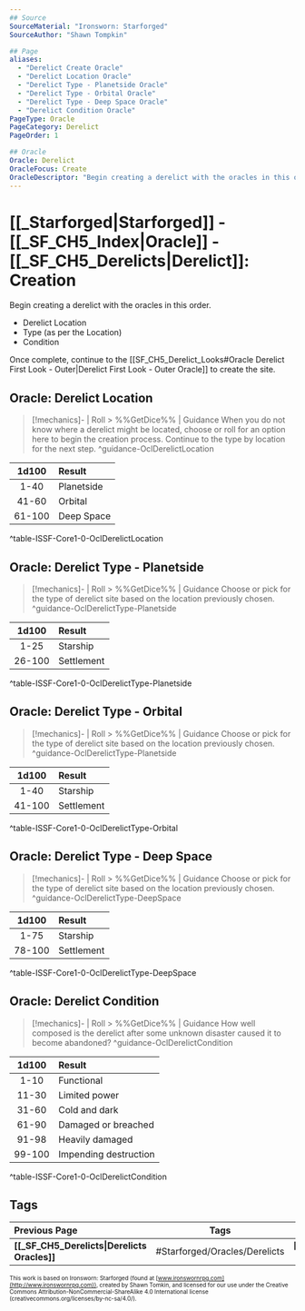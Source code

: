 ```yaml
---
## Source
SourceMaterial: "Ironsworn: Starforged"
SourceAuthor: "Shawn Tompkin"

## Page
aliases:
  - "Derelict Create Oracle"
  - "Derelict Location Oracle"
  - "Derelict Type - Planetside Oracle"
  - "Derelict Type - Orbital Oracle"
  - "Derelict Type - Deep Space Oracle"
  - "Derelict Condition Oracle"
PageType: Oracle
PageCategory: Derelict
PageOrder: 1

## Oracle
Oracle: Derelict
OracleFocus: Create
OracleDescriptor: "Begin creating a derelict with the oracles in this order: Derelict Location, Type (as per the location), Condition."
---
```

 # [[_Starforged|Starforged]] - [[_SF_CH5_Index|Oracle]] - [[_SF_CH5_Derelicts|Derelict]]: Creation
Begin creating a derelict with the oracles in this order.

- Derelict Location
- Type (as per the Location)
- Condition

Once complete, continue to the [[SF_CH5_Derelict_Looks#Oracle Derelict First Look - Outer|Derelict First Look - Outer Oracle]] to create the site.

## Oracle: Derelict Location
> [!mechanics]- | Roll > %%GetDice%% | Guidance
> When you do not know where a derelict might be located, choose or roll for an option here to begin the creation process. Continue to the type by location for the next step. ^guidance-OclDerelictLocation

| 1d100 | Result |
|:---:|:--- |
| 1-40 | Planetside |
| 41-60 | Orbital |
| 61-100 | Deep Space |
^table-ISSF-Core1-0-OclDerelictLocation

## Oracle: Derelict Type - Planetside
> [!mechanics]- | Roll > %%GetDice%% | Guidance
> Choose or pick for the type of derelict site based on the location previously chosen. ^guidance-OclDerelictType-Planetside

| 1d100 | Result |
|:---:|:--- |
| 1-25 | Starship |
| 26-100 | Settlement |
^table-ISSF-Core1-0-OclDerelictType-Planetside

## Oracle: Derelict Type - Orbital
> [!mechanics]- | Roll > %%GetDice%% | Guidance
> Choose or pick for the type of derelict site based on the location previously chosen. ^guidance-OclDerelictType-Planetside

| 1d100 | Result |
|:---:|:--- |
| 1-40 | Starship |
| 41-100 | Settlement |
^table-ISSF-Core1-0-OclDerelictType-Orbital

## Oracle: Derelict Type - Deep Space
> [!mechanics]- | Roll > %%GetDice%% | Guidance
> Choose or pick for the type of derelict site based on the location previously chosen. ^guidance-OclDerelictType-DeepSpace

| 1d100 | Result |
|:---:|:--- |
| 1-75 | Starship |
| 78-100 | Settlement |
^table-ISSF-Core1-0-OclDerelictType-DeepSpace

## Oracle: Derelict Condition
> [!mechanics]- | Roll > %%GetDice%% | Guidance
> How well composed is the derelict after some unknown disaster caused it to become abandoned? ^guidance-OclDerelictCondition

| 1d100 | Result |
|:---:|:--- |
| 1-10 | Functional |
| 11-30 | Limited power |
| 31-60 | Cold and dark |
| 61-90 | Damaged or breached |
| 91-98 | Heavily damaged |
| 99-100 | Impending destruction |
^table-ISSF-Core1-0-OclDerelictCondition

## Tags
| Previous Page | Tags | Next Page |
|:--- |:---:| ---:|
| **[[_SF_CH5_Derelicts\|Derelicts Oracles]]** | #Starforged/Oracles/Derelicts | **[[SF_CH5_Derelict_Looks\|Derelict Looks Oracle]]** |

<font size=-2>This work is based on Ironsworn: Starforged (found at [www.ironswornrpg.com](http://www.ironswornrpg.com)), created by Shawn Tomkin, and licensed for our use under the Creative Commons Attribution-NonCommercial-ShareAlike 4.0 International license  (creativecommons.org/licenses/by-nc-sa/4.0/).</font>